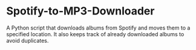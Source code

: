 # Spotify-to-MP3-Downloader
A Python script that downloads albums from Spotify and moves them to a specified location. It also keeps track of already downloaded albums to avoid duplicates.
